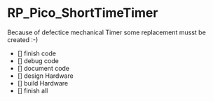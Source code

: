 # RP_Pico_ShortTimeTimer
Because of defectice mechanical Timer some replacement musst be created :-)


- [] finish code
- [] debug code
- [] document code
- [] design Hardware
- [] build Hardware
- [] finish all
